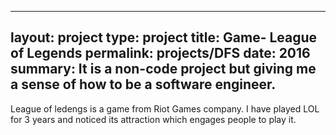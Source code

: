 
---
layout: project
type: project
title: Game- League of Legends
permalink: projects/DFS 
date: 2016
summary: It is a non-code project but giving me a sense of how to be a software engineer. 
---

League of ledengs is a game from Riot Games company.  I have played LOL for 3 years and noticed its attraction which engages people to play it.  
